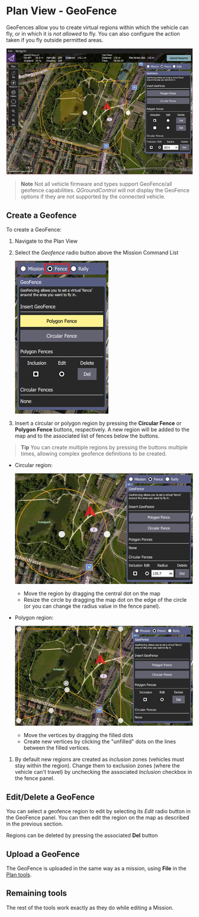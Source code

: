 # Plan View - GeoFence

GeoFences allow you to create virtual regions within which the vehicle can fly, or in which it is *not allowed* to fly.
You can also configure the action taken if you fly outside permitted areas. 

![Geofence overview](../../assets/plan/geofence/geofence_overview.jpg)

> **Note** Not all vehicle firmware and types support GeoFence/all geofence capabilities. 
  *QGroundControl* will not display the GeoFence options if they are not supported by the connected vehicle.

## Create a Geofence

To create a GeoFence:
1. Navigate to the Plan View
1. Select the *Geofence* radio button above the Mission Command List

   ![Select geofence radio button](../../assets/plan/geofence/geofence_select.jpg)
1. Insert a circular or polygon region by pressing the **Circular Fence** or **Polygon Fence** buttons, respectively.
   A new region will be added to the map and to the associated list of fences below the buttons.
   
  > **Tip** You can create multiple regions by pressing the buttons multiple times, allowing complex geofence definitions to be created.
  
   - Circular region:
   
     ![Circular Geofence](../../assets/plan/geofence/geofence_circular.jpg)
     - Move the region by dragging the central dot on the map
     - Resize the circle by dragging the map dot on the edge of the circle (or you can change the radius value in the fence panel).
   - Polygon region:
   
     ![Polygon Geofence](../../assets/plan/geofence/geofence_polygon.jpg)
     - Move the vertices by dragging the filled dots
     - Create new vertices by clicking the "unfilled" dots on the lines between the filled vertices.
1. By default new regions are created as *inclusion* zones (vehicles must stay within the region).
   Change them to exclusion zones (where the vehicle can't travel) by unchecking the associated *Inclusion* checkbox in the fence panel.
   
## Edit/Delete a GeoFence

You can select a geofence region to edit by selecting its *Edit* radio button in the GeoFence panel.
You can then edit the region on the map as described in the previous section.

Regions can be deleted by pressing the associated **Del** button


## Upload a GeoFence

The GeoFence is uploaded in the same way as a mission, using **File** in the [Plan tools](../PlanView/PlanView.md).


## Remaining tools

The rest of the tools work exactly as they do while editing a Mission.
